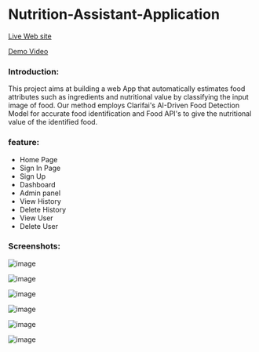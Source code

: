 Nutrition-Assistant-Application
================================

[Live Web site](http://159.122.186.196:32008/)

[Demo Video](https://youtu.be/M3W8Lk93D18)


### Introduction: 
This project aims at building a web App that automatically estimates food attributes such as ingredients and nutritional value by classifying the input image of food.  Our method employs Clarifai's AI-Driven Food Detection Model for accurate food identification and Food API's to give the nutritional value of the identified food.

### feature:
* Home Page
* Sign In Page
* Sign Up
* Dashboard
* Admin panel
* View History
* Delete History
* View User
* Delete User

### Screenshots: 
![image](https://github.com/IBM-EPBL/IBM-Project-31904-1660206317/blob/master/Final%20Deliverables/Screenshot/Home%20Screen.png?raw=true)

![image](https://github.com/IBM-EPBL/IBM-Project-31904-1660206317/blob/master/Final%20Deliverables/Screenshot/Sign%20In.png?raw=true)

![image](https://github.com/IBM-EPBL/IBM-Project-31904-1660206317/blob/master/Final%20Deliverables/Screenshot/Sign%20Up.png?raw=true)

![image](https://github.com/IBM-EPBL/IBM-Project-31904-1660206317/blob/master/Final%20Deliverables/Screenshot/Dashboard.png?raw=true)

![image](https://github.com/IBM-EPBL/IBM-Project-31904-1660206317/blob/master/Final%20Deliverables/Screenshot/Result.png?raw=true)

![image](https://github.com/IBM-EPBL/IBM-Project-31904-1660206317/blob/master/Final%20Deliverables/Screenshot/Admin%Panal.png?raw=true)
